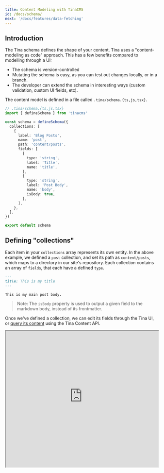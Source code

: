```yaml
---
title: Content Modeling with TinaCMS
id: /docs/schema/
next: '/docs/features/data-fetching'
---
```


## Introduction

The Tina schema defines the shape of your content. Tina uses a "content-modeling as code" approach. This has a few benefits compared to modelling through a UI:

- The schema is version-controlled
- Mutating the schema is easy, as you can test out changes locally, or in a branch.
- The developer can extend the schema in interesting ways (custom validation, custom UI fields, etc).

The content model is defined in a file called `.tina/schema.{ts,js,tsx}`.

```ts
// .tina/schema.{ts,js,tsx}
import { defineSchema } from 'tinacms'

const schema = defineSchema({
  collections: [
    {
      label: 'Blog Posts',
      name: 'post',
      path: 'content/posts',
      fields: [
        {
          type: 'string',
          label: 'Title',
          name: 'title',
        },
        {
          type: 'string',
          label: 'Post Body',
          name: 'body',
          isBody: true,
        },
      ],
    },
  ],
})

export default schema
```

## Defining "collections"

Each item in your `collections` array represents its own entity. In the above example, we defined a `post` collection, and set its path as `content/posts`, which maps to a directory in our site's repository. Each collection contains an array of `fields`, that each have a defined `type`.

```md
---
title: This is my title
---

This is my main post body.
```

> Note: The `isBody` property is used to output a given field to the markdown body, instead of its frontmatter.

Once we've defined a collection, we can edit its fields through the Tina UI, or [query its content](/docs/graphql/overview/) using the Tina Content API.

<iframe width="100%" height="450px" src="https://tina-gql-playground.vercel.app/iframe/string-body" />

## "List" fields

Specifying `list: true` on _any_ field type will turn that field into an array of items:

```js
// ...
fields: [
  {
    label: 'Tags',
    name: 'tags',
    type: 'string',
    list: true,
  },
]
```

<a href="https://tina-gql-playground.vercel.app/string-list" target="_blank">See Example</a>

## Limiting values to a set of options

Any _scalar_ field can accept an `options` array, note that in the example below we're using both `options` and `list` properties:

```js
// ...
fields: [
  {
    label: 'Categories',
    name: 'categories',
    type: 'string',
    list: true,
    options: [
      {
        value: 'movies',
        label: 'Movies',
      },
      {
        value: 'music',
        label: 'Music',
      },
    ],
  },
]
```

<a href="https://tina-gql-playground.vercel.app/string-list-options" target="_blank">See Example</a>

> Omitting `list: true` (or setting it to `false`) would result in a single-select `radio` field.

## Grouping properties as an "object"

An object type takes either a `fields` or `templates` property (just like the `collections` definition). The simplest kind of `object` is one with `fields`:

```js
// ...
fields: [
  {
    label: 'Testimonial',
    name: 'testimonial',
    type: 'object',
    fields: [
      {
        label: 'Author',
        name: 'author',
        type: 'string',
      },
      {
        label: 'Role',
        name: 'role',
        type: 'string',
      },
      {
        label: 'Quote',
        name: 'quote',
        type: 'string',
        ui: {
          component: 'textarea',
        },
      },
    ],
  },
]
// ...
```

<a href="https://tina-gql-playground.vercel.app/object" target="_blank">See Example</a>

Setting `list: true` would turn the values into an array:

<a href="https://tina-gql-playground.vercel.app/object-list-data" target="_blank">See Example</a>

> More complex shapes can be built by using the [`templates`](/docs/reference/types/object/#with-multiple-templates) property. This allows your editors to build out pages using predefined blocks.

## Defining defaults

Every collection has a `defaultItem` property, which is used to populate the form when creating a new item. This is useful for setting default values for fields, or for adding default content to the markdown body.

### Default item

```js
// .tina/schema.{ts,js,tsx}
import { defineSchema } from 'tinacms'

const schema = defineSchema({
  collections: [
    {
      label: 'Blog Posts',
      name: 'post',
      path: 'content/posts',
      defaultItem: () => {
        return {
          // When a new post is created the title field will be set to "New post"
          title: 'New Post',
        }
      },
      fields: [
        {
          type: 'string',
          label: 'Title',
          name: 'title',
        },
      ],
    },
  ],
})

export default schema
```

[See the docs](/docs/reference/collections/) for more examples of how to define defaults.

### Default value for objects

To set default values for objects of fields, use the `defaultItem` property (see [example here](https://tina-gql-playground.vercel.app/object-list-data)).

### Default value for rich-text

Currently, when setting a default value for a [rich-text field](/docs/reference/types/rich-text/), you must provide the document Abstract Syntax Tree (AST). See the following example:

```js
// .tina/schema.{ts,js,tsx}
import { defineSchema } from 'tinacms'

const schema = defineSchema({
  collections: [
    {
      label: 'Blog Posts',
      name: 'post',
      path: 'content/posts',
      defaultItem: () => {
        return {
          title: 'My New Post',
          // The body will be populated with "Default Text"
          body: {
            type: 'root',
            children: [
              {
                type: 'p',
                children: [
                  {
                    type: 'text',
                    text: 'Default Text',
                  },
                ],
              },
            ],
          },
        }
      },
      fields: [
        {
          type: 'string',
          label: 'Title',
          name: 'title',
        },
        {
          type: 'string',
          label: 'Post Body',
          name: 'body',
          isBody: true,
        },
      ],
    },
  ],
})

export default schema
```

## Referencing another document

The `reference` field connects one document to another and only needs to be defined on _one_ side of the relationship. You can specify any number of collections you'd like to connect:

```js
// ...
fields: [
  // ...
  {
    label: 'Author',
    name: 'author',
    type: 'reference',
    collections: ['author'], // points to a collection with the name "author"
  },
]
//
```

<a href="https://tina-gql-playground.vercel.app/reference" target="_blank">See Example</a>

## Available data types

Each field in a collection can be of the following `type`:

### _scalar types_

- [string](/docs/reference/types/string/)
- [datetime](/docs/reference/types/datetime/)
- [boolean](/docs/reference/types/boolean/)
- [image](/docs/reference/types/image/)
- [number](/docs/reference/types/number/)

### _nonscalar types_

- [reference](/docs/reference/types/reference/)
- [object](/docs/reference/types/object/)
- [rich-text](/docs/reference/types/rich-text/)

## Summary

- Your content is modeled in the `.tina/schema.{ts,js,tsx}` of your repo
- Your content model contains an array of "collections". A "collection" maps a content type to a directory in your repo.
- A "collection" contains multiple fields, which can be of multiple scalar or non-scalar data types.
